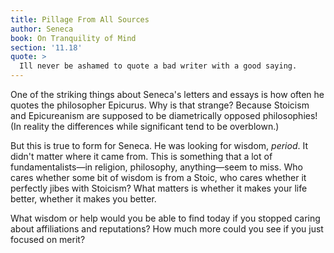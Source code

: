 ```yaml
---
title: Pillage From All Sources
author: Seneca
book: On Tranquility of Mind
section: '11.18'
quote: >
  Ill never be ashamed to quote a bad writer with a good saying.
---
```


One of the striking things about Seneca's letters and essays is how often he quotes the philosopher Epicurus. Why is that strange? Because Stoicism and Epicureanism are supposed to be diametrically opposed philosophies! (In reality the differences while significant tend to be overblown.)

But this is true to form for Seneca. He was looking for wisdom, _period_. It didn't matter where it came from. This is something that a lot of fundamentalists—in religion, philosophy, anything—seem to miss. Who cares whether some bit of wisdom is from a Stoic, who cares whether it perfectly jibes with Stoicism? What matters is whether it makes your life better, whether it makes you better.

What wisdom or help would you be able to find today if you stopped caring about affiliations and reputations? How much more could you see if you just focused on merit?
